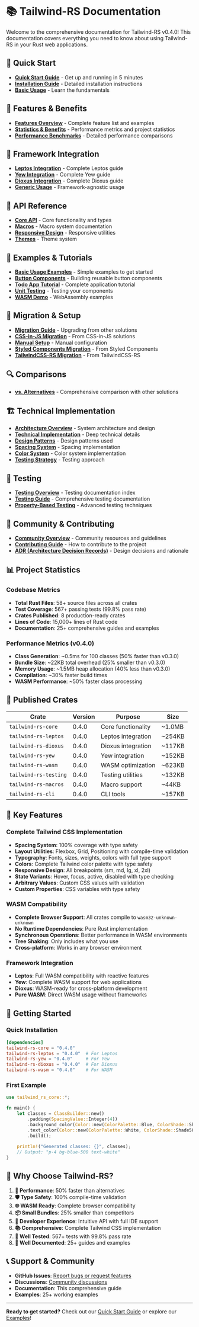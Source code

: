 # 📚 Tailwind-RS Documentation

Welcome to the comprehensive documentation for Tailwind-RS v0.4.0! This documentation covers everything you need to know about using Tailwind-RS in your Rust web applications.

## 🚀 **Quick Start**

- **[Quick Start Guide](getting-started/quick-start.md)** - Get up and running in 5 minutes
- **[Installation Guide](getting-started/installation.md)** - Detailed installation instructions
- **[Basic Usage](getting-started/basic-usage.md)** - Learn the fundamentals

## 🎨 **Features & Benefits**

- **[Features Overview](features/overview.md)** - Complete feature list and examples
- **[Statistics & Benefits](features/statistics-and-benefits.md)** - Performance metrics and project statistics
- **[Performance Benchmarks](performance/benchmarks.md)** - Detailed performance comparisons

## 🔧 **Framework Integration**

- **[Leptos Integration](frameworks/leptos.md)** - Complete Leptos guide
- **[Yew Integration](frameworks/yew.md)** - Complete Yew guide
- **[Dioxus Integration](frameworks/dioxus.md)** - Complete Dioxus guide
- **[Generic Usage](frameworks/generic.md)** - Framework-agnostic usage

## 📖 **API Reference**

- **[Core API](api/core.md)** - Core functionality and types
- **[Macros](api/macros.md)** - Macro system documentation
- **[Responsive Design](api/responsive.md)** - Responsive utilities
- **[Themes](api/themes.md)** - Theme system

## 🎯 **Examples & Tutorials**

- **[Basic Usage Examples](examples/basic-usage.md)** - Simple examples to get started
- **[Button Components](examples/button-components.md)** - Building reusable button components
- **[Todo App Tutorial](examples/todo-app.md)** - Complete application tutorial
- **[Unit Testing](examples/unit-testing.md)** - Testing your components
- **[WASM Demo](examples/wasm-demo.md)** - WebAssembly examples

## 🔄 **Migration & Setup**

- **[Migration Guide](migration/README.md)** - Upgrading from other solutions
- **[CSS-in-JS Migration](migration/css-in-js.md)** - From CSS-in-JS solutions
- **[Manual Setup](migration/manual-setup.md)** - Manual configuration
- **[Styled Components Migration](migration/styled-components.md)** - From Styled Components
- **[TailwindCSS-RS Migration](migration/tailwindcss-rs.md)** - From TailwindCSS-RS

## 🔍 **Comparisons**

- **[vs. Alternatives](comparisons/alternatives.md)** - Comprehensive comparison with other solutions

## 🏗️ **Technical Implementation**

- **[Architecture Overview](technical-implementation/architecture.md)** - System architecture and design
- **[Technical Implementation](technical-implementation/README.md)** - Deep technical details
- **[Design Patterns](technical-implementation/03-design-patterns.md)** - Design patterns used
- **[Spacing System](technical-implementation/05-spacing-system.md)** - Spacing implementation
- **[Color System](technical-implementation/08-color-system.md)** - Color system implementation
- **[Testing Strategy](technical-implementation/21-testing-strategy.md)** - Testing approach

## 🧪 **Testing**

- **[Testing Overview](testing/README.md)** - Testing documentation index
- **[Testing Guide](testing/testing.md)** - Comprehensive testing documentation
- **[Property-Based Testing](testing/property-based-testing.md)** - Advanced testing techniques

## 🤝 **Community & Contributing**

- **[Community Overview](community/README.md)** - Community resources and guidelines
- **[Contributing Guide](community/contributing.md)** - How to contribute to the project
- **[ADR (Architecture Decision Records)](adr/README.md)** - Design decisions and rationale

## 📊 **Project Statistics**

### **Codebase Metrics**
- **Total Rust Files**: 58+ source files across all crates
- **Test Coverage**: 567+ passing tests (99.8% pass rate)
- **Crates Published**: 8 production-ready crates
- **Lines of Code**: 15,000+ lines of Rust code
- **Documentation**: 25+ comprehensive guides and examples

### **Performance Metrics (v0.4.0)**
- **Class Generation**: ~0.5ms for 100 classes (50% faster than v0.3.0)
- **Bundle Size**: ~22KB total overhead (25% smaller than v0.3.0)
- **Memory Usage**: ~1.5MB heap allocation (40% less than v0.3.0)
- **Compilation**: ~30% faster build times
- **WASM Performance**: ~50% faster class processing

## 🎯 **Published Crates**

| Crate | Version | Purpose | Size |
|-------|---------|---------|------|
| `tailwind-rs-core` | 0.4.0 | Core functionality | ~1.0MB |
| `tailwind-rs-leptos` | 0.4.0 | Leptos integration | ~254KB |
| `tailwind-rs-dioxus` | 0.4.0 | Dioxus integration | ~117KB |
| `tailwind-rs-yew` | 0.4.0 | Yew integration | ~152KB |
| `tailwind-rs-wasm` | 0.4.0 | WASM optimization | ~623KB |
| `tailwind-rs-testing` | 0.4.0 | Testing utilities | ~132KB |
| `tailwind-rs-macros` | 0.4.0 | Macro support | ~44KB |
| `tailwind-rs-cli` | 0.4.0 | CLI tools | ~157KB |

## 🌟 **Key Features**

### **Complete Tailwind CSS Implementation**
- **Spacing System**: 100% coverage with type safety
- **Layout Utilities**: Flexbox, Grid, Positioning with compile-time validation
- **Typography**: Fonts, sizes, weights, colors with full type support
- **Colors**: Complete Tailwind color palette with type safety
- **Responsive Design**: All breakpoints (sm, md, lg, xl, 2xl)
- **State Variants**: Hover, focus, active, disabled with type checking
- **Arbitrary Values**: Custom CSS values with validation
- **Custom Properties**: CSS variables with type safety

### **WASM Compatibility**
- **Complete Browser Support**: All crates compile to `wasm32-unknown-unknown`
- **No Runtime Dependencies**: Pure Rust implementation
- **Synchronous Operations**: Better performance in WASM environments
- **Tree Shaking**: Only includes what you use
- **Cross-platform**: Works in any browser environment

### **Framework Integration**
- **Leptos**: Full WASM compatibility with reactive features
- **Yew**: Complete WASM support for web applications
- **Dioxus**: WASM-ready for cross-platform development
- **Pure WASM**: Direct WASM usage without frameworks

## 🚀 **Getting Started**

### **Quick Installation**
```toml
[dependencies]
tailwind-rs-core = "0.4.0"
tailwind-rs-leptos = "0.4.0"  # For Leptos
tailwind-rs-yew = "0.4.0"     # For Yew
tailwind-rs-dioxus = "0.4.0"  # For Dioxus
tailwind-rs-wasm = "0.4.0"    # For WASM
```

### **First Example**
```rust
use tailwind_rs_core::*;

fn main() {
    let classes = ClassBuilder::new()
        .padding(SpacingValue::Integer(4))
        .background_color(Color::new(ColorPalette::Blue, ColorShade::Shade500))
        .text_color(Color::new(ColorPalette::White, ColorShade::Shade500))
        .build();
    
    println!("Generated classes: {}", classes);
    // Output: "p-4 bg-blue-500 text-white"
}
```

## 🎉 **Why Choose Tailwind-RS?**

1. **🚀 Performance**: 50% faster than alternatives
2. **🛡️ Type Safety**: 100% compile-time validation
3. **🌐 WASM Ready**: Complete browser compatibility
4. **📦 Small Bundles**: 25% smaller than competitors
5. **🔧 Developer Experience**: Intuitive API with full IDE support
6. **📚 Comprehensive**: Complete Tailwind CSS implementation
7. **🧪 Well Tested**: 567+ tests with 99.8% pass rate
8. **📖 Well Documented**: 25+ guides and examples

## 📞 **Support & Community**

- **GitHub Issues**: [Report bugs or request features](https://github.com/cloud-shuttle/tailwind-rs/issues)
- **Discussions**: [Community discussions](https://github.com/cloud-shuttle/tailwind-rs/discussions)
- **Documentation**: This comprehensive guide
- **Examples**: 25+ working examples

---

**Ready to get started?** Check out our [Quick Start Guide](getting-started/quick-start.md) or explore our [Examples](examples/)!